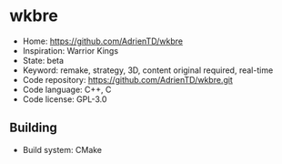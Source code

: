 # wkbre

- Home: https://github.com/AdrienTD/wkbre
- Inspiration: Warrior Kings
- State: beta
- Keyword: remake, strategy, 3D, content original required, real-time
- Code repository: https://github.com/AdrienTD/wkbre.git
- Code language: C++, C
- Code license: GPL-3.0

## Building

- Build system: CMake
